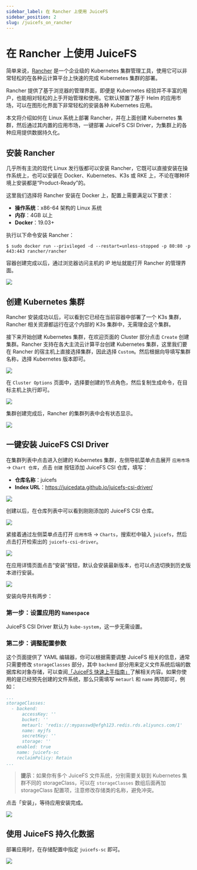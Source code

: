 ```yaml
---
sidebar_label: 在 Rancher 上使用 JuiceFS
sidebar_position: 2
slug: /juicefs_on_rancher
---
```

# 在 Rancher 上使用 JuiceFS

简单来说，[Rancher](https://rancher.com/) 是一个企业级的 Kubernetes 集群管理工具，使用它可以非常轻松的在各种云计算平台上快速的完成 Kubernetes 集群的部署。

Rancher 提供了基于浏览器的管理界面，即便是 Kubernetes 经验并不丰富的用户，也能相对轻松的上手开始管理和使用。它默认预置了基于 Helm 的应用市场，可以在图形化界面下非常轻松的安装各种 Kubernetes 应用。

本文将介绍如何在 Linux 系统上部署 Rancher，并在上面创建 Kubernetes 集群，然后通过其内置的应用市场，一键部署 JuiceFS CSI Driver，为集群上的各种应用提供数据持久化。

## 安装 Rancher

几乎所有主流的现代 Linux 发行版都可以安装 Rancher，它既可以直接安装在操作系统上，也可以安装在 Docker、Kubernetes、K3s 或 RKE 上，不论在哪种环境上安装都是“Product-Ready”的。

这里我们选择将 Rancher 安装在 Docker 上，配置上需要满足以下要求：

- **操作系统**：x86-64 架构的 Linux 系统
- **内存**：4GB 以上
- **Docker**：19.03+

执行以下命令安装 Rancher：

```shell
$ sudo docker run --privileged -d --restart=unless-stopped -p 80:80 -p 443:443 rancher/rancher
```

容器创建完成以后，通过浏览器访问主机的 IP 地址就能打开 Rancher 的管理界面。

![](../images/rancher-welcome.jpeg)

## 创建 Kubernetes 集群

Rancher 安装成功以后，可以看到它已经在当前容器中部署了一个 K3s 集群，Rancher 相关资源都运行在这个内部的 K3s 集群中，无需理会这个集群。

接下来开始创建 Kubernetes 集群，在欢迎页面的 Cluster 部分点击 `Create` 创建集群。Rancher 支持在各大主流云计算平台创建 Kubernetes 集群，这里我们要在 Rancher 的宿主机上直接选择集群，因此选择 `Custom`。然后根据向导填写集群名称，选择 Kubernetes 版本即可。

![](../images/rancher-cluster-create.jpg)

在 `Cluster Options` 页面中，选择要创建的节点角色，然后复制生成命令，在目标主机上执行即可。

![](../images/rancher-cluster-options.jpg)

集群创建完成后，Rancher 的集群列表中会有状态显示。

![](../images/rancher-clusters.jpg)

## 一键安装 JuiceFS CSI Driver

在集群列表中点击进入创建的 Kubernetes 集群，左侧导航菜单点击展开 `应用市场` → `Chart 仓库`，点击 `创建` 按钮添加 JuiceFS CSI 仓库，填写：

- **仓库名称**：juicefs
- **Index URL**：https://juicedata.github.io/juicefs-csi-driver/

![](../images/rancher-new-repo.jpg)

创建以后，在仓库列表中可以看到刚刚添加的 JuiceFS CSI 仓库。

![](../images/rancher-repos.jpg)

紧接着通过左侧菜单点击打开 `应用市场` → `Charts`，搜索栏中输入 `juicefs`，然后点击打开检索出的 `juicefs-csi-driver`。

![](../images/rancher-chart-search.jpg)

在应用详情页面点击“安装”按钮，默认会安装最新版本，也可以点选切换到历史版本进行安装。

![](../images/rancher-chart-info.jpg)

安装向导共有两步：

### 第一步：设置应用的 `Namespace`

JuiceFS CSI Driver 默认为 `kube-system`，这一步无需设置。

### 第二步：调整配置参数

这个页面提供了 YAML 编辑器，你可以根据需要调整 JuiceFS 相关的信息，通常只需要修改 `storageClasses` 部分，其中 `backend` 部分用来定义文件系统后端的数据库和对象存储，可以查阅[「JuiceFS 快速上手指南」](../getting-started/quick_start_guide.md)了解相关内容。如果你使用的是已经预先创建的文件系统，那么只需填写 `metaurl` 和 `name` 两项即可，例如：

```yaml
...
storageClasses:
  - backend:
      accessKey: ''
      bucket: ''
      metaurl: 'redis://:mypasswd@efgh123.redis.rds.aliyuncs.com/1'
      name: myjfs
      secretKey: ''
      storage: ''
    enabled: true
    name: juicefs-sc
    reclaimPolicy: Retain
...
```

> **提示**：如果你有多个 JuiceFS 文件系统，分别需要关联到 Kubernetes 集群不同的 storageClass，可以在 `storageClasses` 数组后面再加 storageClass 配置项，注意修改存储类的名称，避免冲突。

点击「安装」，等待应用安装完成。

![](../images/rancher-chart-installed.jpg)

## 使用 JuiceFS 持久化数据

部署应用时，在存储配置中指定 `juicefs-sc` 即可。

![](../images/rancher-pvc.jpg)
